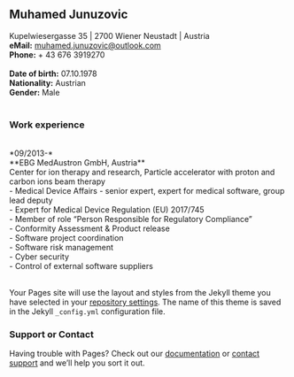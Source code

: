 ## Muhamed Junuzovic
Kupelwiesergasse 35 | 2700 Wiener Neustadt  | Austria
<br>
**eMail:** [muhamed.junuzovic@outlook.com](muhamed.junuzovic@outlook.com)
<br>
**Phone:** + 43 676 3919270
<br><br>
**Date of birth:** 07.10.1978 
<br>
**Nationality:** Austrian
<br>
**Gender:** Male
<br><br>

### Work experience
<br>
*09/2013-*
<br>
**EBG MedAustron GmbH, Austria** 
<br>
Center for ion therapy and research, Particle accelerator with proton and carbon ions beam therapy
<br>
- Medical Device Affairs - senior expert, expert for medical software, group lead deputy
<br>
- Expert for Medical Device Regulation (EU) 2017/745
<br>
- Member of role “Person Responsible for Regulatory Compliance”
<br>
- Conformity Assessment & Product release
<br>
- Software project coordination
<br>
- Software risk management
<br>
- Cyber security 
<br>
- Control of external software suppliers
<br><br>

Your Pages site will use the layout and styles from the Jekyll theme you have selected in your [repository settings](https://github.com/junuzovicm/cv/settings/pages). The name of this theme is saved in the Jekyll `_config.yml` configuration file.

### Support or Contact

Having trouble with Pages? Check out our [documentation](https://docs.github.com/categories/github-pages-basics/) or [contact support](https://support.github.com/contact) and we’ll help you sort it out.
